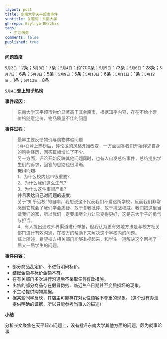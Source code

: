 ```yaml
---
layout: post
title: 东南大学天平超市事件
subtitle: 关键词：东南大学
gh-repo: Ezylryb-BK/zhzx
tags:
  - 生活服务
comments: false
published: true
---
```


**问题热度**

``5月2日``：2条；``5月3日``：7条；``5月4日``：约1200条；``5月5日``：73条；``5月6日``：28条；``5月7日``：6条；``5月8日``：5条；``5月9日``：5条；``5月10日``：6条；``5月11日``：1条；``5月12日``：1条；``5月13日``：8条

``5月4日``**登上知乎热榜**

**事件起因**：

>东南大学天平超市物价显著高于其余超市，根据知乎内容，存在不给小票，价格随意定价，物品质量不佳的问题

**事件过程**：

>最早主要反馈物价与购物体验问题<br>
>``5月4日``登上热榜后，评论区的风格开始改变，一方面回答者们开始详述自身的购物经历，回答篇幅增长了不少。<br>
>另一方面，评论开始反映其他问题同时，也有人自发总结事件，总结提出学生们的诉求，回答的思路也很清晰。<br>
>**提出问题**:<br>
>1、为什么校内超市很重要?<br>
>2、为什么我们这么生气?<br>
>3、为什么这件事很严重?<br>
>**并且表达自己对问题的态度**:<br>
>关于“知乎治校”的自嘲，我想说这不代表我们不爱这所学校，反而我们非常感谢它教会了我们学会质疑、敢于自我批评、敢于挑战权威。我们把这里当做我们的家，所以我们一定要竭尽全力让它变得更好，这是东大学子的勇气与担当。<br>
>4、有人提出通过外界渠道进行举报，但我认为更有效地方法是与校方相关部门进行有效沟通，在校方的帮助下来解决这个学校内的问题。<br>
>综上所述，希望校方相关部门能够重视起来，和学生一道解决这个困扰了一届又一届学生的问题。<br>

**事件内容**：

- 部分商品乱定价、不进行明码标价。
- 结账金额与标价金额不符。
- 在有关部门多次进行沟通后不采取任何有效措施。
- 出售的部分商品存在假冒伪劣、临近生产日期甚至变质损坏的现象。
- 不主动提供购物票据。
- 据某些同学反映，其店主可能存在对女性顾客不尊重的现象。（这个没有办法提供明确的证据，所以只能参考当事人的描述）

**小结**

分析长文聚焦在天平超市问题上，没有批评东南大学其他方面的问题，颇为就事论事
